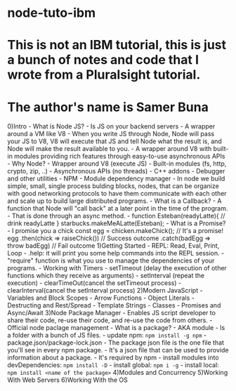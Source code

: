 # node-tuto-ibm
# This is not an IBM tutorial, this is just a bunch of notes and code that I wrote from a Pluralsight tutorial.
# The author's name is Samer Buna
0)Intro
    - What is Node JS?
        - Is JS on your backend servers
        - A wrapper around a VM like V8
        - When you write JS through Node, Node will pass your JS to V8, V8 will execute that JS and tell Node what the result is, and Node will make the result available to you.
        - A wrapper around V8 with built-in modules providing rich features through easy-to-use asynchronous APIs
    - Why Node?
        - Wrapper around V8 (execute JS)
        - Built-in modules (fs, http, crypto, zip, ..)
        - Asynchronous APIs (no threads)
        - C++ addons
        - Debugger and other utilities
        - NPM
        - Module dependency manager
        - In node we build simple, small, single process bulding blocks, nodes, that can be organize with good networking protocols to have them communicate with each other and scale up to build large distributed programs.
    - What is a Callback?
        - A function that Node will "call back" at a later point in the time of the program.
        - That is done through an async method.
        - function Esteban(readyLatte){
            // drink readyLatte
        }
        starbucks.makeMeALatte(Esteban);
    - What is a Promise?
        - I promise you a chick
        const egg = chicken.makeChick(); // It's a promise!
        egg
            .then(chick => raiseChick()) // Success outcome
            .catch(badEgg => throw badEgg) // Fail outcome
1)Getting Started
    - REPL: Read, Eval, Print, Loop
    - .help: it will print you some help commands into the REPL session.
    - "require" function is what you use to manage the dependencies of your programs.
    - Working with Timers
        - setTimeout (delay the execution of other functions which they receive as arguments)
        - setInterval (repeat the execution)
        - clearTimeOut(cancel the setTimeout process)
        - clearInterval(cancel the setInterval process)
2)Modern JavaScript
    - Variables and Block Scopes
    - Arrow Functions
    - Object Literals
    - Destructing and Rest/Spread
    - Template Strings
    - Classes
    - Promises and Async/Await
3)Node Package Manager
    - Enables JS script developer to share their code, re-use their code, and re-use the code from others.
    - Official node paclage management
    - What is a package?
        - AKA module
        - Is a folder with a bunch of JS files.
    - update npm: `npm install -g npm`
    - package.json/package-lock.json
        - The package json file is the one file that you'll see in every npm package.
        - It's a json file that can be used to provide information about a package.
        - It's required by npm
    - install modules into devDependencies: `npm install -D`
    - install global: `npm i -g`
    - install local: `npm install <name of the package>`
4)Modules and Concurrency
5)Working With Web Servers
6)Working With the OS
